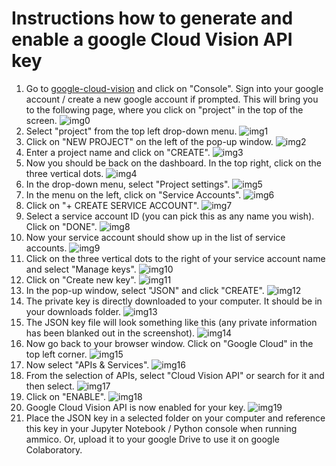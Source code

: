 # Instructions how to generate and enable a google Cloud Vision API key

1. Go to [google-cloud-vision](https://cloud.google.com/vision) and click on "Console". Sign into your google account / create a new google account if prompted. This will bring you to the following page, where you click on "project" in the top of the screen.
![img0](img0.png)
2. Select "project" from the top left drop-down menu.
![img1](img1.png)
3. Click on "NEW PROJECT" on the left of the pop-up window.
![img2](img2.png)
4. Enter a project name and click on "CREATE".
![img3](img3.png)
5. Now you should be back on the dashboard. In the top right, click on the three vertical dots.
![img4](img4.png)
6. In the drop-down menu, select "Project settings".
![img5](img5.png)
7. In the menu on the left, click on "Service Accounts".
![img6](img6.png)
8. Click on "+ CREATE SERVICE ACCOUNT".
![img7](img7.png)
9. Select a service account ID (you can pick this as any name you wish). Click on "DONE".
![img8](img8.png)
10. Now your service account should show up in the list of service accounts.
![img9](img9.png)
11. Click on the three vertical dots to the right of your service account name and select "Manage keys".
![img10](img10.png)
12. Click on "Create new key".
![img11](img11.png)
13. In the pop-up window, select "JSON" and click "CREATE".
![img12](img12.png)
14. The private key is directly downloaded to your computer. It should be in your downloads folder.
![img13](img13.png)
15. The JSON key file will look something like this (any private information has been blanked out in the screenshot).
![img14](img14.png)
16. Now go back to your browser window. Click on "Google Cloud" in the top left corner.
![img15](img15.png)
17. Now select "APIs & Services".
![img16](img16.png)
18. From the selection of APIs, select "Cloud Vision API" or search for it and then select.
![img17](img17.png)
19. Click on "ENABLE".
![img18](img18.png)
20. Google Cloud Vision API is now enabled for your key.
![img19](img19.png)
21. Place the JSON key in a selected folder on your computer and reference this key in your Jupyter Notebook / Python console when running ammico. Or, upload it to your google Drive to use it on google Colaboratory.

